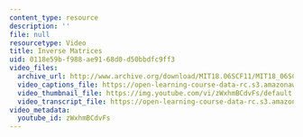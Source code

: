 ```yaml
---
content_type: resource
description: ''
file: null
resourcetype: Video
title: Inverse Matrices
uid: 0118e59b-f988-ae91-68d0-d50bbdfc9ff3
video_files:
  archive_url: http://www.archive.org/download/MIT18.06SCF11/MIT18_06SC_110526_A1_300k.mp4
  video_captions_file: https://open-learning-course-data-rc.s3.amazonaws.com/18-06sc-linear-algebra-fall-2011/a551d5c30fd056f88a0ce84042e9c7f4_zWxhmBCdvFs.vtt
  video_thumbnail_file: https://img.youtube.com/vi/zWxhmBCdvFs/default.jpg
  video_transcript_file: https://open-learning-course-data-rc.s3.amazonaws.com/18-06sc-linear-algebra-fall-2011/e4c83d4ecccf6b842cd326d377fafb10_zWxhmBCdvFs.pdf
video_metadata:
  youtube_id: zWxhmBCdvFs
---
```

